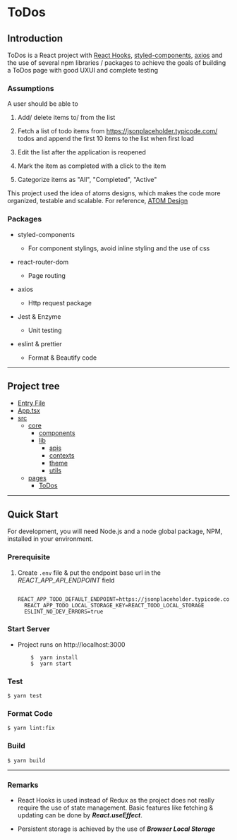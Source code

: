 # ToDos

## Introduction

ToDos is a React project with [React Hooks](https://reactjs.org/docs/hooks-intro.html), [styled-components](https://styled-components.com/), [axios](https://github.com/axios/axios) and the use of several npm libraries / packages to achieve the goals of building a ToDos page with good UXUI and complete testing

### Assumptions

A user should be able to

 1. Add/ delete items to/ from the list

 2. Fetch a list of todo items from https://jsonplaceholder.typicode.com/ todos and append the first 10 items to the list when first load
 
 2. Edit the list after the application is reopened

 3. Mark the item as completed with a click to the item

 4. Categorize items as "All", "Completed", "Active"

This project used the idea of atoms designs, which makes the code more organized, testable and scalable. For reference, [ATOM Design](http://atomicdesign.bradfrost.com/chapter-2/)

### Packages 
- styled-components
  - For component stylings, avoid inline styling and the use of css

- react-router-dom
  - Page routing

- axios
  - Http request package

- Jest & Enzyme
  - Unit testing

- eslint & prettier
  - Format & Beautify code

---

## Project tree

 * [Entry File](./index.js)
 * [App.tsx](./App.js)
 * [src](./src)
    * [core](./src/core)
      * [components](./src/core/components)
      * [lib](./src/core/lib)
        * [apis](./src/core/lib/apis)
        * [contexts](./src/core/lib/contexts)
        * [theme](./src/core/lib/theme)
        * [utils](./src/core/lib/utils)
    * [pages](./src/pages)
      * [ToDos](./src/pages/ToDos)

---

## Quick Start

For development, you will need Node.js and a node global package, NPM, installed in your environment.

### Prerequisite

1. Create `.env` file & put the endpoint base url in the _REACT_APP_API_ENDPOINT_ field

    ```
      REACT_APP_TODO_DEFAULT_ENDPOINT=https://jsonplaceholder.typicode.com/todos
      REACT_APP_TODO_LOCAL_STORAGE_KEY=REACT_TODO_LOCAL_STORAGE
      ESLINT_NO_DEV_ERRORS=true
    ```

### Start Server
  - Project runs on http://localhost:3000

    ```
        $  yarn install
        $  yarn start
    ```

### Test

    $ yarn test

### Format Code

    $ yarn lint:fix

### Build

    $ yarn build
    
---

### Remarks

  - React Hooks is used instead of Redux as the project does not really require the use of state management. Basic features like fetching & updating can be done by ___React.useEffect___.

  - Persistent storage is achieved by the use of ___Browser Local Storage___